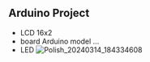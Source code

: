 ## Arduino Project
* LCD 16x2
* board Arduino model ...
* LED
![Polish_20240314_184334608](https://github.com/Mr-Banana-2045/ProjectAr_1/assets/109140672/4e7e8c5c-e120-4c32-a494-003dbe98197b)
